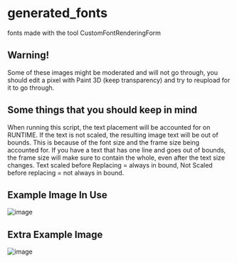 # generated_fonts
fonts made with the tool CustomFontRenderingForm

## Warning!
Some of these images might be moderated and will not go through, you should edit a pixel with Paint 3D (keep transparency) and try to reupload for it to go through.

## Some things that you should keep in mind
When running this script, the text placement will be accounted for on RUNTIME. If the text is not scaled, the resulting image text will be out of bounds. This is because of the font size and the frame size being accounted for. If you have a text that has one line and goes out of bounds, the frame size will make sure to contain the whole, even after the text size changes. Text scaled before Replacing = always in bound, Not Scaled before replacing = not always in bound.

## Example Image In Use
![image](https://github.com/user-attachments/assets/942ccc0c-740a-4204-9247-c7c9f1061abd)

## Extra Example Image

![image](https://github.com/user-attachments/assets/e1965e18-1725-420c-aaad-60a59188a5f2)

